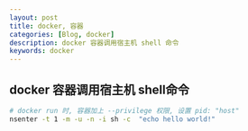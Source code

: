 ```yaml
---
layout: post
title: docker, 容器
categories: [Blog, docker]
description: docker 容器调用宿主机 shell 命令
keywords: docker
---
```


## docker 容器调用宿主机 shell命令

```sh
# docker run 时, 容器加上 --privilege 权限, 设置 pid: "host"
nsenter -t 1 -m -u -n -i sh -c  "echo hello world!"
```